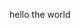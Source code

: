 hello the world 

<!---
Dinapolito/Dinapolito is a ✨ special ✨ repository because its `README.md` (this file) appears on your GitHub profile.
You can click the Preview link to take a look at your changes.
--->
